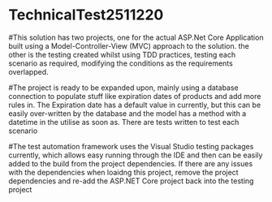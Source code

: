 # TechnicalTest2511220

#This solution has two projects, one for the actual ASP.Net Core Application built using a Model-Controller-View (MVC) approach to the solution. the other is the testing created whilst using TDD practices, testing each scenario as required, modifying the conditions as the requirements overlapped.

#The project is ready to be expanded upon, mainly using a database connection to populate stuff like expiration dates of products and add more rules in. The Expiration date has a default value in currently, but this can be easily over-written by the database and the model has a method with a datetime in the utilise as soon as. There are tests written to test each scenario

#The test automation framework uses the Visual Studio testing packages currently, which allows easy running through the IDE and then can be easily added to the build from the project dependencies. If there are any issues with the dependencies when loaidng this project, remove the project dependencies and re-add the ASP.NET Core project back into the testing project
